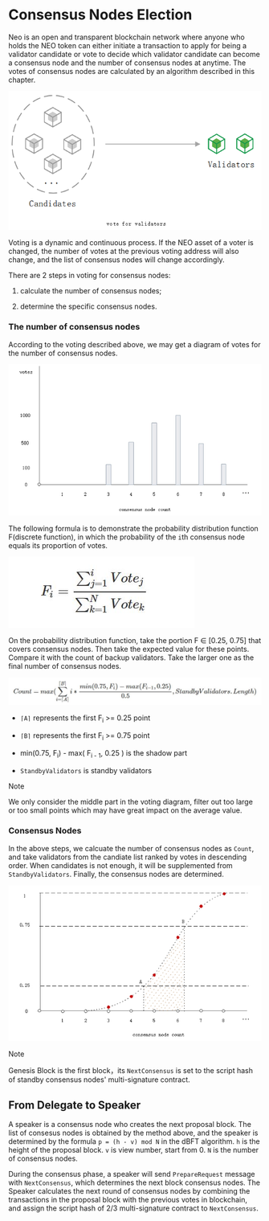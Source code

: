 # Consensus Nodes Election

Neo is an open and transparent blockchain network where anyone who holds the NEO token can either initiate a transaction to apply for being a validator candidate or vote to decide which validator candidate can become a consensus node and the number of consensus nodes at anytime. The votes of consensus nodes are calculated by an algorithm described in this chapter. 

![](../../../zh-cn/tooldev/images/consensus/vote_candidate.jpg)

Voting is a dynamic and continuous process. If the NEO asset of a voter is changed, the number of votes at the previous voting address will also change, and the list of consensus nodes will change accordingly.

There are 2 steps in voting for consensus nodes: 

1. calculate the number of consensus nodes;

2. determine the specific consensus nodes.

### The number of consensus nodes

According to the voting described above, we may get a diagram of votes for the number of consensus nodes.

[![calculate_consensus_count_0](../images/consensus/calculate_consensus_count_0.jpg)](../../images/consensus/calculate_consensus_count_0.jpg)

The following formula is to demonstrate the probability distribution function F(discrete function), in which the probability of the `i`th consensus node equals its proportion of votes.

[![formula_vote](../images/consensus/formula_vote.jpg)](../../images/consensus/formula_vote.jpg)

On the probability distribution function, take the portion F ∈ [0.25, 0.75] that covers consensus nodes. Then take the expected value for these points. Compare it with the count of backup validators. Take the larger one as the final number of consensus nodes.

![formula_vote_count](../images/consensus/formula_vote_count.jpg)

- `⌈A⌉` represents the first F<sub>i</sub> >= 0.25 point

- `⌈B⌉` represents the first  F<sub>i</sub> >= 0.75 point

- min(0.75, F<sub>i</sub>) - max( F<sub>i - 1</sub>, 0.25 ) is the shadow part

- `StandbyValidators` is standby validators

> [!Note]
>
> We only consider the middle part in the voting diagram, filter out too large or too small points which may have great impact on the average value.

### Consensus Nodes

In the above steps, we calcuate the number of consensus nodes as `Count`, and take validators from the candiate list ranked by votes in descending order. When candidates is not enough, it will be supplemented from `StandbyValidators`. Finally, the consensus nodes are determined.

[![](../images/consensus/calculate_consensus_count_1.jpg)](../images/consensus/calculate_consensus_count_1.jpg)

> [!Note]
>
> Genesis Block is the first block，its `NextConsensus` is set to the script hash of standby consensus nodes' multi-signature contract.

## From Delegate to Speaker

A speaker is a consensus node who creates the next proposal block. The list of consesus nodes is obtained by the method above, and the speaker is determined by the formula `p = (h - v) mod N` in the dBFT algorithm. `h` is the height of the proposal block. `v` is view number, start from 0. `N` is the number of consensus nodes.

During the consensus phase, a speaker will send `PrepareRequest` message with `NextConsensus`, which determines the next block consensus nodes. The Speaker calculates the next round of consensus nodes by combining the transactions in the proposal block with the previous votes in blockchain, and assign the script hash of 2/3 multi-signature contract to `NextConsensus`. 
